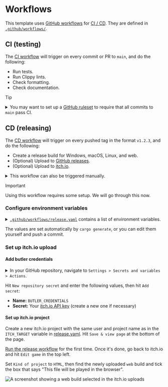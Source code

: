 # Workflows

This template uses [GitHub workflows](https://docs.github.com/en/actions/using-workflows) for [CI / CD](https://www.redhat.com/en/topics/devops/what-is-ci-cd).
They are defined in [`.github/workflows/`](../.github/workflows).

## CI (testing)

The [CI workflow](.github/workflows/ci.yaml) will trigger on every commit or PR to `main`, and do the following:

- Run tests.
- Run Clippy lints.
- Check formatting.
- Check documentation.

> [!Tip]
> <details>
>   <summary>You may want to set up a <a href="https://docs.github.com/en/repositories/configuring-branches-and-merges-in-your-repository/managing-rulesets/about-rulesets">GitHub ruleset</a> to require that all commits to <code>main</code> pass CI.</summary>
>
>   <img src="img/workflow-ruleset.png" alt="A screenshot showing a GitHub ruleset with status checks enabled" width="100%">
> </details>

## CD (releasing)

The [CD workflow](../.github/workflows/release.yaml) will trigger on every pushed tag in the format `v1.2.3`, and do the following:

- Create a release build for Windows, macOS, Linux, and web.
- (Optional) Upload to [GitHub releases](https://docs.github.com/en/repositories/releasing-projects-on-github).
- (Optional) Upload to [itch.io](https://itch.io).

<details>
  <summary>This workflow can also be triggered manually.</summary>

  In your GitHub repository, navigate to `Actions > Release > Run workflow`:

  ![A screenshot showing a manually triggered workflow on GitHub Actions](./img/workflow-dispatch-release.png)

  Enter a version number in the format `v1.2.3`, then hit the green `Run workflow` button.
</details>

> [!Important]
> Using this workflow requires some setup. We will go through this now.

### Configure environment variables

<details>
  <summary><a href="../.github/workflows/release.yaml"><code>.github/workflows/release.yaml</code></a> contains a list of environment variables.</summary>

  ```yaml
  env:
    # The base filename of the binary produced by `cargo build`.
    BINARY: bevy_template
    # The name to use for the packaged application produced by this workflow.
    PACKAGE_NAME: bevy-template
    # The itch.io page to upload to, in the format: `user-name/project-name`.
    # Comment this out to disable.
    ITCH_TARGET: the-bevy-flock/bevy-template
    # The organization or author that owns the rights to the game.
    OWNER: the-bevy-flock
    # The path to the assets directory.
    ASSETS_DIR: assets
    # Whether packages produced by this workflow should be uploaded to the Github release.
    UPLOAD_PACKAGES_TO_GITHUB_RELEASE: true
    # Before enabling LFS, please take a look at GitHub's documentation for costs and quota limits:
    # https://docs.github.com/en/repositories/working-with-files/managing-large-files/about-storage-and-bandwidth-usage
    USE_GIT_LFS: false
  ```
</details>

The values are set automatically by `cargo generate`, or you can edit them yourself and push a commit.

### Set up itch.io upload

#### Add butler credentials

<details>
  <summary>In your GitHub repository, navigate to <code>Settings > Secrets and variables > Actions</code>.</summary>

  ![A screenshot showing where to add secrets in the GitHub Actions settings](./img/workflow-secrets.png)
</details>

Hit `New repository secret` and enter the following values, then hit `Add secret`:

- **Name:** `BUTLER_CREDENTIALS`
- **Secret:** Your [itch.io API key](https://itch.io/user/settings/api-keys) (create a new one if necessary)

#### Set up itch.io project

Create a new itch.io project with the same user and project name as in the `ITCH_TARGET` variable in [release.yaml](../.github/workflows/release.yaml).
Hit `Save & view page` at the bottom of the page.

[Run the release workflow](#cd-releasing) for the first time. Once it's done, go back to itch.io and hit `Edit game` in the top left.

Set `Kind of project` to `HTML`, then find the newly uploaded `web` build and tick the box that says "This file will be played in the browser".

![A screenshot showing a web build selected in the itch.io uploads](img/workflow-itch-release.png)
